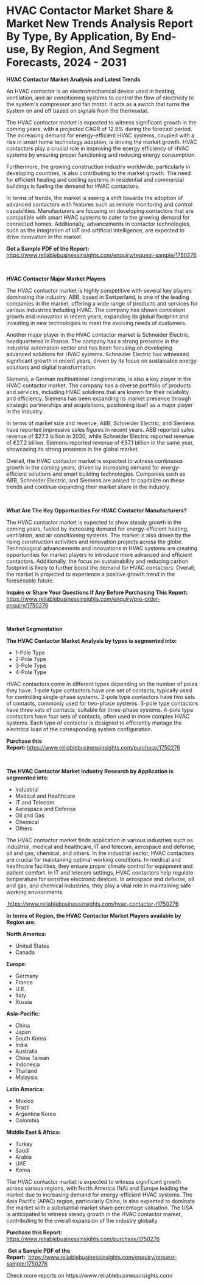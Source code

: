 <p><h1>HVAC Contactor Market Share & Market New Trends Analysis Report By Type, By Application, By End-use, By Region, And Segment Forecasts, 2024 - 2031</h1></p><p><strong>HVAC Contactor Market Analysis and Latest Trends</strong></p>
<p><p>An HVAC contactor is an electromechanical device used in heating, ventilation, and air conditioning systems to control the flow of electricity to the system's compressor and fan motor. It acts as a switch that turns the system on and off based on signals from the thermostat.</p><p>The HVAC contactor market is expected to witness significant growth in the coming years, with a projected CAGR of 12.9% during the forecast period. The increasing demand for energy-efficient HVAC systems, coupled with a rise in smart home technology adoption, is driving the market growth. HVAC contactors play a crucial role in improving the energy efficiency of HVAC systems by ensuring proper functioning and reducing energy consumption.</p><p>Furthermore, the growing construction industry worldwide, particularly in developing countries, is also contributing to the market growth. The need for efficient heating and cooling systems in residential and commercial buildings is fueling the demand for HVAC contactors.</p><p>In terms of trends, the market is seeing a shift towards the adoption of advanced contactors with features such as remote monitoring and control capabilities. Manufacturers are focusing on developing contactors that are compatible with smart HVAC systems to cater to the growing demand for connected homes. Additionally, advancements in contactor technologies, such as the integration of IoT and artificial intelligence, are expected to drive innovation in the market.</p></p>
<p><strong>Get a Sample PDF of the Report:&nbsp;</strong> <a href="https://www.reliablebusinessinsights.com/enquiry/request-sample/1750276">https://www.reliablebusinessinsights.com/enquiry/request-sample/1750276</a></p>
<p>&nbsp;</p>
<p><strong>HVAC Contactor Major Market Players</strong></p>
<p><p>The HVAC contactor market is highly competitive with several key players dominating the industry. ABB, based in Switzerland, is one of the leading companies in the market, offering a wide range of products and services for various industries including HVAC. The company has shown consistent growth and innovation in recent years, expanding its global footprint and investing in new technologies to meet the evolving needs of customers.</p><p>Another major player in the HVAC contactor market is Schneider Electric, headquartered in France. The company has a strong presence in the industrial automation sector and has been focusing on developing advanced solutions for HVAC systems. Schneider Electric has witnessed significant growth in recent years, driven by its focus on sustainable energy solutions and digital transformation.</p><p>Siemens, a German multinational conglomerate, is also a key player in the HVAC contactor market. The company has a diverse portfolio of products and services, including HVAC solutions that are known for their reliability and efficiency. Siemens has been expanding its market presence through strategic partnerships and acquisitions, positioning itself as a major player in the industry.</p><p>In terms of market size and revenue, ABB, Schneider Electric, and Siemens have reported impressive sales figures in recent years. ABB reported sales revenue of $27.3 billion in 2020, while Schneider Electric reported revenue of €27.2 billion. Siemens reported revenue of €57.1 billion in the same year, showcasing its strong presence in the global market.</p><p>Overall, the HVAC contactor market is expected to witness continuous growth in the coming years, driven by increasing demand for energy-efficient solutions and smart building technologies. Companies such as ABB, Schneider Electric, and Siemens are poised to capitalize on these trends and continue expanding their market share in the industry.</p></p>
<p>&nbsp;</p>
<p><strong>What Are The Key Opportunities For HVAC Contactor Manufacturers?</strong></p>
<p><p>The HVAC contactor market is expected to show steady growth in the coming years, fueled by increasing demand for energy-efficient heating, ventilation, and air conditioning systems. The market is also driven by the rising construction activities and renovation projects across the globe. Technological advancements and innovations in HVAC systems are creating opportunities for market players to introduce more advanced and efficient contactors. Additionally, the focus on sustainability and reducing carbon footprint is likely to further boost the demand for HVAC contactors. Overall, the market is projected to experience a positive growth trend in the foreseeable future.</p></p>
<p><strong>Inquire or Share Your Questions If Any Before Purchasing This Report:</strong> <a href="https://www.reliablebusinessinsights.com/enquiry/pre-order-enquiry/1750276">https://www.reliablebusinessinsights.com/enquiry/pre-order-enquiry/1750276</a></p>
<p>&nbsp;</p>
<p><strong>Market Segmentation</strong></p>
<p><strong>The HVAC Contactor Market Analysis by types is segmented into:</strong></p>
<p><ul><li>1-Pole Type</li><li>2-Pole Type</li><li>3-Pole Type</li><li>4-Pole Type</li></ul></p>
<p><p>HVAC contactors come in different types depending on the number of poles they have. 1-pole type contactors have one set of contacts, typically used for controlling single-phase systems. 2-pole type contactors have two sets of contacts, commonly used for two-phase systems. 3-pole type contactors have three sets of contacts, suitable for three-phase systems. 4-pole type contactors have four sets of contacts, often used in more complex HVAC systems. Each type of contactor is designed to efficiently manage the electrical load of the corresponding system configuration.</p></p>
<p><strong>Purchase this Report:&nbsp;</strong><a href="https://www.reliablebusinessinsights.com/purchase/1750276">https://www.reliablebusinessinsights.com/purchase/1750276</a></p>
<p>&nbsp;</p>
<p><strong>The HVAC Contactor Market Industry Research by Application is segmented into:</strong></p>
<p><ul><li>Industrial</li><li>Medical and Healthcare</li><li>IT and Telecom</li><li>Aerospace and Defense</li><li>Oil and Gas</li><li>Chemical</li><li>Others</li></ul></p>
<p><p>The HVAC contactor market finds application in various industries such as industrial, medical and healthcare, IT and telecom, aerospace and defense, oil and gas, chemical, and others. In the industrial sector, HVAC contactors are crucial for maintaining optimal working conditions. In medical and healthcare facilities, they ensure proper climate control for equipment and patient comfort. In IT and telecom settings, HVAC contactors help regulate temperature for sensitive electronic devices. In aerospace and defense, oil and gas, and chemical industries, they play a vital role in maintaining safe working environments.</p></p>
<p><a href="https://www.reliablebusinessinsights.com/hvac-contactor-r1750276">&nbsp;https://www.reliablebusinessinsights.com/hvac-contactor-r1750276</a></p>
<p><strong>In terms of Region, the HVAC Contactor Market Players available by Region are:</strong></p>
<p>
    <p> <strong> North America: </strong>
        <ul>
            <li>United States</li>
            <li>Canada</li>
        </ul>
        </p> 
    <p> <strong> Europe: </strong>
        <ul>
            <li>Germany</li>
            <li>France</li>
            <li>U.K.</li>
            <li>Italy</li>
            <li>Russia</li>
        </ul>
        </p> 
    <p> <strong> Asia-Pacific: </strong>
        <ul>
            <li>China</li>
            <li>Japan</li>
            <li>South Korea</li>
            <li>India</li>
            <li>Australia</li>
            <li>China Taiwan</li>
            <li>Indonesia</li>
            <li>Thailand</li>
            <li>Malaysia</li>
        </ul>
        </p> 
    <p> <strong> Latin America: </strong>
        <ul>
            <li>Mexico</li>
            <li>Brazil</li>
            <li>Argentina Korea</li>
            <li>Colombia</li>
        </ul>
        </p> 
    <p> <strong> Middle East & Africa: </strong>
        <ul>
            <li>Turkey</li>
            <li>Saudi</li>
            <li>Arabia</li>
            <li>UAE</li>
            <li>Korea</li>
        </ul>
    </p>
    </p>
<p><p>The HVAC contactor market is expected to witness significant growth across various regions, with North America (NA) and Europe leading the market due to increasing demand for energy-efficient HVAC systems. The Asia Pacific (APAC) region, particularly China, is also expected to dominate the market with a substantial market share percentage valuation. The USA is anticipated to witness steady growth in the HVAC contactor market, contributing to the overall expansion of the industry globally.</p></p>
<p><strong>Purchase this Report: </strong><a href="https://www.reliablebusinessinsights.com/purchase/1750276">https://www.reliablebusinessinsights.com/purchase/1750276</a></p>
<p>&nbsp;<strong>Get a Sample PDF of the Report:&nbsp;&nbsp;</strong><a href="https://www.reliablebusinessinsights.com/enquiry/request-sample/1750276">https://www.reliablebusinessinsights.com/enquiry/request-sample/1750276</a></p>
<p><strong></strong></p>
<p>Check more reports on https://www.reliablebusinessinsights.com/</p>